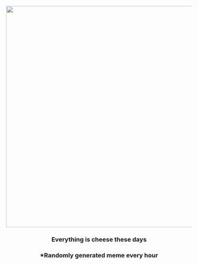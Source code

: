<p align="center">
        <img src="https://i.imgur.com/epNRfRa.jpg" width="600" height="600">
        </p>
        <h3 align="center">Everything is cheese these days</h3>
        <h3 align="center">*Randomly generated meme every hour</h3>
    